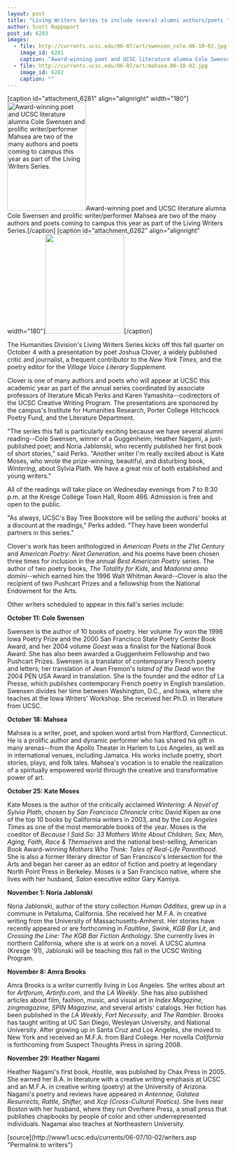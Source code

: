 ```yaml
---
layout: post
title: "Living Writers Series to include several alumni authors/poets "
author: Scott Rappaport
post_id: 6283
images:
  - file: http://currents.ucsc.edu/06-07/art/swensen_cole.06-10-02.jpg
    image_id: 6281
    caption: "Award-winning poet and UCSC literature alumna Cole Swensen and prolific writer/performer Mahsea are two of the many authors and poets coming to campus this year as part of the Living Writers Series."
  - file: http://currents.ucsc.edu/06-07/art/mahsea.06-10-02.jpg
    image_id: 6282
    caption: ""
---
```


[caption id="attachment_6281" align="alignright" width="180"]<a href="http://localhost/mysite/wp-content/uploads/2006/10/swensen_cole.06-10-02.jpg"><img class="size-full wp-image-6281" src="http://localhost/mysite/wp-content/uploads/2006/10/swensen_cole.06-10-02.jpg" alt="Award-winning poet and UCSC literature alumna Cole Swensen and prolific writer/performer Mahsea are two of the many authors and poets coming to campus this year as part of the Living Writers Series." width="180" height="248" /></a>Award-winning poet and UCSC literature alumna Cole Swensen and prolific writer/performer Mahsea are two of the many authors and poets coming to campus this year as part of the Living Writers Series.[/caption]
[caption id="attachment_6282" align="alignright" width="180"]<a href="http://localhost/mysite/wp-content/uploads/2006/10/mahsea.06-10-02.jpg"><img class="size-full wp-image-6282" src="http://localhost/mysite/wp-content/uploads/2006/10/mahsea.06-10-02.jpg" alt="" width="180" height="227" /></a>[/caption]
<a name="content" id="content"></a>
<p>
  The Humanities Division's Living Writers Series kicks off this fall quarter on October 4 with a presentation by poet Joshua Clover, a widely published critic and journalist, a frequent contributor to the <i>New York Times</i>, and the poetry editor for the <i>Village Voice Literary Supplement</i>.
</p>
<p>
  Clover is one of many authors and poets who will appear at UCSC this academic year as part of the annual series coordinated by associate professors of literature Micah Perks and Karen Yamashita--codirectors of the UCSC Creative Writing Program. The presentations are sponsored by the campus's Institute for Humanities Research, Porter College Hitchcock Poetry Fund, and the Literature Department.
</p>
<p>
  "The series this fall is particularly exciting because we have several alumni reading--Cole Swensen, winner of a Guggenheim; Heather Nagami, a just-published poet; and Noria Jablonski, who recently published her first book of short stories," said Perks. "Another writer I'm really excited about is Kate Moses, who wrote the prize-winning, beautiful, and disturbing book, <i>Wintering,</i> about Sylvia Plath. We have a great mix of both established and young writers."
</p>
<p>
  All of the readings will take place on Wednesday evenings from 7 to 8:30 p.m. at the Kresge College Town Hall, Room 466. Admission is free and open to the public.
</p>
<p>
  "As always, UCSC's Bay Tree Bookstore will be selling the authors' books at a discount at the readings," Perks added. "They have been wonderful partners in this series."
</p>
<p>
  Clover's work has been anthologized in <i>American Poets in the 21st Century</i> and <i>American Poetry: Next Generation</i>, and his poems have been chosen three times for inclusion in the annual <i>Best American Poetry</i> series. The author of two poetry books, <i>The Totality for Kids</i>, and <i>Madonna anno domini</i>--which earned him the 1996 Walt Whitman Award--Clover is also the recipient of two Pushcart Prizes and a fellowship from the National Endowment for the Arts.
</p>
<p>
  Other writers scheduled to appear in this fall's series include:
</p><strong>October 11: Cole Swensen</strong>
<p>
  Swensen is the author of 10 books of poetry. Her volume <i>Try</i> won the 1998 Iowa Poetry Prize and the 2000 San Francisco State Poetry Center Book Award, and her 2004 volume <i>Goest</i> was a finalist for the National Book Award. She has also been awarded a Guggenheim Fellowship and two Pushcart Prizes. Swensen is a translator of contemporary French poetry and letters; her translation of Jean Fremon's <i>Island of the Dead</i> won the 2004 PEN USA Award in translation. She is the founder and the editor of La Presse, which publishes contemporary French poetry in English translation. Swensen divides her time between Washington, D.C., and Iowa, where she teaches at the Iowa Writers' Workshop. She received her Ph.D. in literature from UCSC.
</p>
<p>
  <strong>Oct</strong><strong>ober</strong> <strong>18: Mahsea</strong>
</p>
<p>
  Mahsea is a writer, poet, and spoken word artist from Hartford, Connecticut. He is a prolific author and dynamic performer who has shared his gift in many arenas--from the Apollo Theater in Harlem to Los Angeles, as well as in international venues, including Jamaica. His works include poetry, short stories, plays, and folk tales. Mahsea's vocation is to enable the realization of a spiritually empowered world through the creative and transformative power of art.
</p>
<p>
  <strong>Oct</strong><strong>ober 25: Kate Moses</strong>
</p>
<p>
  Kate Moses is the author of the critically acclaimed <i>Wintering: A Novel of Sylvia Plath</i>, chosen by <i>San Francisco Chronicle</i> critic David Kipen as one of the top 10 books by California writers in 2003, and by the <i>Los Angeles Times</i> as one of the most memorable books of the year. Moses is the coeditor of <i>Because I Said So: 33 Mothers Write About Children, Sex, Men, Aging, Faith, Race &amp; Themselves</i> and the national best-selling, American Book Award-winning <i>Mothers Who Think: Tales of Real-Life Parenthood</i>. She is also a former literary director of San Francisco's Intersection for the Arts and began her career as an editor of fiction and poetry at legendary North Point Press in Berkeley. Moses is a San Francisco native, where she lives with her husband, <i>Salon</i> executive editor Gary Kamiya.
</p>
<p>
  <strong>November 1: Noria Jablonski</strong>
</p>
<p>
  Noria Jablonski, author of the story collection <i>Human Oddities</i>, grew up in a commune in Petaluma, California. She received her M.F.A. in creative writing from the University of Massachusetts-Amherst. Her stories have recently appeared or are forthcoming in <i>Faultline</i>, <i>Swink</i>, <i>KGB Bar Lit</i>, and <i>Crossing the Line: The KGB Bar Fiction Anthology</i>. She currently lives in northern California, where she is at work on a novel. A UCSC alumna (Kresge '91), Jablonski will be teaching this fall in the UCSC Writing Program.
</p>
<p align="left">
  <strong>November 8: Amra Brooks</strong>
</p>
<p align="left">
  Amra Brooks is a writer currently living in Los Angeles. She writes about art for <i>Artforum</i>, <i>Artinfo.com</i>, and the <i>LA Weekly</i>. She has also published articles about film, fashion, music, and visual art in <i>Index Magazine, zingmagazine</i>, <i>SPIN Magazine</i>, and several artists' catalogs. Her fiction has been published in the <i>LA Weekly</i>, <i>Fort Necessity</i>, and <i>The Rambler</i>. Brooks has taught writing at UC San Diego, Wesleyan University, and National University. After growing up in Santa Cruz and Los Angeles, she moved to New York and received an M.F.A. from Bard College. Her novella <i>California</i> is forthcoming from Suspect Thoughts Press in spring 2008.
</p>
<p>
  <strong>November 29: Heather Nagami</strong>
</p>
<p>
  Heather Nagami's first book, <i>Hostile,</i> was published by Chax Press in 2005. She earned her B.A. in literature with a creative writing emphasis at UCSC and an M.F.A. in creative writing (poetry) at the University of Arizona. Nagami's poetry and reviews have appeared in <i>Antennae, Galatea Resurrects, Rattle, Shifter,</i> and <i>Xcp (Cross-Cultural Poetics).</i> She lives near Boston with her husband, where they run Overhere Press, a small press that publishes chapbooks by people of color and other underrepresented individuals. Nagamai also teaches at Northeastern University.
</p>
[source](http://www1.ucsc.edu/currents/06-07/10-02/writers.asp "Permalink to writers")
